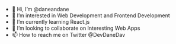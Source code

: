 - 👋 Hi, I’m @daneandane
- 👀 I’m interested in Web Development and Frontend Development
- 🌱 I’m currently learning React.js
- 💞️ I’m looking to collaborate on Interesting Web Apps
- 📫 How to reach me on Twitter @DevDaneDav

<!---
daneandane/daneandane is a ✨ special ✨ repository because its `README.md` (this file) appears on your GitHub profile.
You can click the Preview link to take a look at your changes.
--->
